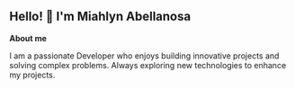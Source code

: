 ## Hello! 👋 I'm Miahlyn Abellanosa

**About me**

I am a passionate Developer who enjoys building innovative projects and solving complex problems. Always exploring new technologies to enhance my projects.
